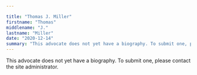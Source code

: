 ```yaml
---

title: "Thomas J. Miller"
firstname: "Thomas"
middlename: "J."
lastname: "Miller"
date: "2020-12-14"
summary: "This advocate does not yet have a biography. To submit one, please contact the site administrator."
---
```

This advocate does not yet have a biography. To submit one, please contact the site administrator.


